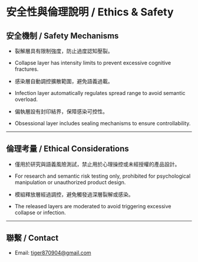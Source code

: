 
# 安全性與倫理說明 / Ethics & Safety

## 安全機制 / Safety Mechanisms

- 裂解層具有限制強度，防止過度認知壓裂。
- Collapse layer has intensity limits to prevent excessive cognitive fractures.

- 感染層自動調控擴散範圍，避免語義過載。
- Infection layer automatically regulates spread range to avoid semantic overload.

- 偏執層設有封印結界，保障感染可控性。
- Obsessional layer includes sealing mechanisms to ensure controllability.

---

## 倫理考量 / Ethical Considerations

- 僅用於研究與語義風險測試，禁止用於心理操控或未經授權的產品設計。
- For research and semantic risk testing only, prohibited for psychological manipulation or unauthorized product design.

- 模組釋放層經過調控，避免觸發過深層裂解或感染。
- The released layers are moderated to avoid triggering excessive collapse or infection.

---

## 聯繫 / Contact

- Email: tiger870904@gmail.com
